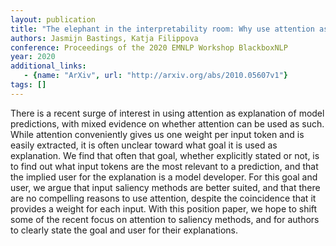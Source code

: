 ```yaml
---
layout: publication
title: "The elephant in the interpretability room: Why use attention as explanation when we have saliency methods?"
authors: Jasmijn Bastings, Katja Filippova
conference: Proceedings of the 2020 EMNLP Workshop BlackboxNLP
year: 2020
additional_links: 
   - {name: "ArXiv", url: "http://arxiv.org/abs/2010.05607v1"}
tags: []
---
```

There is a recent surge of interest in using attention as explanation of
model predictions, with mixed evidence on whether attention can be used as
such. While attention conveniently gives us one weight per input token and is
easily extracted, it is often unclear toward what goal it is used as
explanation. We find that often that goal, whether explicitly stated or not, is
to find out what input tokens are the most relevant to a prediction, and that
the implied user for the explanation is a model developer. For this goal and
user, we argue that input saliency methods are better suited, and that there
are no compelling reasons to use attention, despite the coincidence that it
provides a weight for each input. With this position paper, we hope to shift
some of the recent focus on attention to saliency methods, and for authors to
clearly state the goal and user for their explanations.